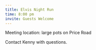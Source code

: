 ```yaml
---
title: Elvis Night Run
time: 8:00 pm
invite: Guests Welcome
---
```


Meeting location: large pots on Price Road

Contact Kenny with questions.


